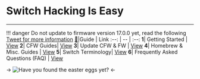 # Switch Hacking Is Easy
***
!!! danger Do not update to firmware version 17.0.0 yet, read the following [Tweet for more information](https://twitter.com/SciresM/status/1713756953418346512) 
[🦝](https://www.youtube.com/watch?v=tKBIrwuvPeg)|Guide | Link
:--: | -- | :--:
**1**| Getting Started | [View](https://rentry.org/Getting_Started)
**2**| CFW Guides| [View](https://rentry.org/CFWGuides)
**3**| Update CFW & FW | [View](https://rentry.org/UpdateCFWAndFW)
**4**| Homebrew & Misc. Guides | [View](https://rentry.org/HomebrewAndMisc)
**5**| Switch Terminology| [View](https://rentry.org/SwitchTerminology)
**6**| Frequently Asked Questions (FAQ) | [View](https://rentry.org/SwitchFAQ)



-> ![Have you found the easter eggs yet?](https://i.imgur.com/wkpKFmC.png) <-